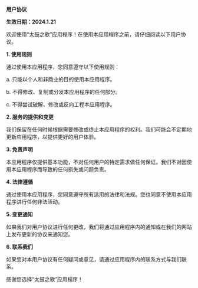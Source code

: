 
**用户协议**

**生效日期：2024.1.21**

欢迎使用“太鼓之歌”应用程序！在使用本应用程序之前，请仔细阅读以下用户协议。

**1. 使用规则**

通过使用本应用程序，您同意遵守以下使用规则：

a. 只能以个人和非商业的目的使用本应用程序。

b. 不得修改、复制或分发本应用程序的任何部分。

c. 不得尝试破解、修改或反向工程本应用程序。

**2. 服务的提供和变更**

我们保留在任何时候根据需要修改或终止本应用程序的权利。我们可能会不定期地更新应用程序，以提供更好的用户体验。

**3. 免责声明**

本应用程序仅提供基本功能，不对任何用户的特定需求做任何保证。我们不对因使用本应用程序而导致的任何损失或问题负责。

**4. 法律遵循**

通过使用本应用程序，您同意遵守所有适用的法律和法规。您也同意不使用本应用程序进行任何非法活动。

**5. 变更通知**

如果我们对用户协议进行任何更改，我们将通过应用程序内的通知或在我们的网站上发布更新的协议来通知您。

**6. 联系我们**

如果您对本用户协议有任何疑问或意见，请通过应用程序内的联系方式与我们联系。

感谢您选择“太鼓之歌”应用程序！